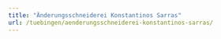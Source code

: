 ```yaml
---
title: "Änderungsschneiderei Konstantinos Sarras"
url: /tuebingen/aenderungsschneiderei-konstantinos-sarras/
---
```


